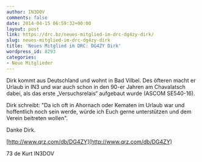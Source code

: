 ```yaml
---
author: IN3DOV
comments: false
date: 2014-04-15 06:59:32+00:00
layout: post
link: https://drc.bz/neues-mitglied-im-drc-dg4zy-dirk/
slug: neues-mitglied-im-drc-dg4zy-dirk
title: 'Neues Mitglied im DRC: DG4ZY Dirk'
wordpress_id: 8293
categories:
- Neue Mitglieder
---
```


Dirk kommt aus Deutschland und wohnt in Bad Vilbel. Des öfteren macht er Urlaub in IN3 und war auch schon in den 90-er Jahren am Chavalatsch dabei, als das erste „Versuchsrelais“ aufgebaut wurde (ASCOM SE540-16).

Dirk schreibt: "Da ich oft in Ahornach oder Kematen im Urlaub war und hoffentlich noch sein werde, würde ich Euch gerne unterstützen und dem Verein beitreten wollen".

Danke Dirk.

[http://www.qrz.com/db/DG4ZY](http://www.qrz.com/db/DG4ZY)

73 de Kurt IN3DOV
